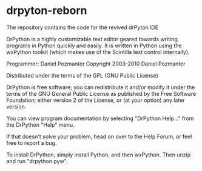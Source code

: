 # drpyton-reborn
The repository contains the code for the revived drPyton IDE

DrPython is a highly customizable text editor geared towards writing programs in Python quickly and easily. It is written in Python using the wxPython toolkit (which makes use of the Scintilla text control internally).

Programmer: Daniel Pozmanter
Copyright 2003-2010 Daniel Pozmanter


Distributed under the terms of the GPL (GNU Public License)

DrPython is free software; you can redistribute it and/or modify it under the terms of the GNU General Public License as published by
the Free Software Foundation; either version 2 of the License, or (at your option) any later version.

You can view program documentation by selecting "DrPython Help..." from the DrPython "Help" menu.

If that doesn't solve your problem, head on over to the Help Forum, or feel free to report a bug.

To install DrPython, simply install Python, and then wxPython. Then unzip and run "drpython.pyw".
